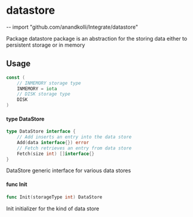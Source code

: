 # datastore
--
    import "github.com/anandkolli/Integrate/datastore"

Package datastore package is an abstraction for the storing data either to
persistent storage or in memory

## Usage

```go
const (
	// INMEMORY storage type
	INMEMORY = iota
	// DISK storage type
	DISK
)
```

#### type DataStore

```go
type DataStore interface {
	// Add inserts an entry into the data store
	Add(data interface{}) error
	// Fetch retrieves an entry from data store
	Fetch(size int) []interface{}
}
```

DataStore generic interface for various data stores

#### func  Init

```go
func Init(storageType int) DataStore
```
Init initializer for the kind of data store
